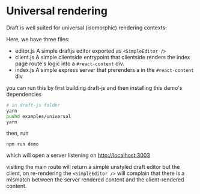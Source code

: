 # Universal rendering

Draft is well suited for universal (isomorphic) rendering contexts:

Here, we have three files:

* editor.js
  A simple draftjs editor exported as `<SimpleEditor />`
* client.js
  A simple clientside entrypoint that clientside renders the index page route's logic into a `#react-content` div.
* index.js
  A simple express server that prerenders a <SimpleEditor /> in the `#react-content` div

you can run this by first building draft-js and then installing this demo's dependencies

```bash
# in draft-js folder
yarn
pushd examples/universal
yarn
```

then, run

`npm run demo`

which will open a server listening on [http://localhost:3003](http://localhost:3003)

visiting the main route will return a simple unstyled draft editor but the client, on re-rendering the `<SimpleEditor />` will complain that there is a mismatch between the server rendered content and the client-rendered content.
